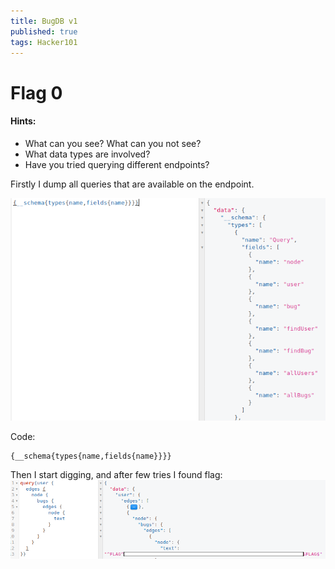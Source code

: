 ```yaml
---
title: BugDB v1
published: true
tags: Hacker101
---
```



# Flag 0

#### Hints:
* What can you see? What can you not see?
* What data types are involved?
* Have you tried querying different endpoints?

Firstly I dump all queries that are available on the endpoint.

![Dump](/assets/bugbd-v1/dump.png)

Code:
```
{__schema{types{name,fields{name}}}}
```

Then I start digging, and after few tries I found flag:
![Dump](/assets/bugbd-v1/flag.png)
